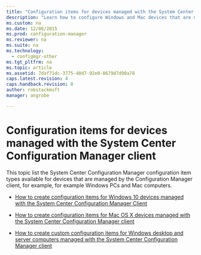 ```yaml
---
title: "Configuration items for devices managed with the System Center Configuration Manager client | System Center Configuration Manager"
description: "Learn how to configure Windows and Mac devices that are managed with the System Center Configuration Manager client."
ms.custom: na
ms.date: 12/08/2015
ms.prod: configuration-manager
ms.reviewer: na
ms.suite: na
ms.technology:
  - configmgr-other
ms.tgt_pltfrm: na
ms.topic: article
ms.assetid: 7daf71dc-3775-40d7-92e0-8679d7d90a78
caps.latest.revision: 4
caps.handback.revision: 0
author: robstackmsftmanager: angrobe

---
```

# Configuration items for devices managed with the System Center Configuration Manager client
This topic list the System Center Configuration Manager configuration item types available for devices that are managed by the Configuration Manager client, for example, for example Windows PCs and Mac computers.  

-   [How to create configuration items for Windows 10 devices managed with the System Center Configuration Manager Client](../../compliance/deploy-use/create-configuration-items-for-windows-10-devices-managed-with-the-client.md)  

-   [How to create configuration items for Mac OS X devices managed with the System Center Configuration Manager client](../../compliance/deploy-use/create-configuration-items-for-mac-os-x-devices-managed-with-the-client.md)  

-   [How to create custom configuration items for Windows desktop and server computers managed with the System Center Configuration Manager client](../../compliance/deploy-use/create-custom-configuration-items-for-windows-desktop-and-server-computers-managed-with-the-client.md)  
